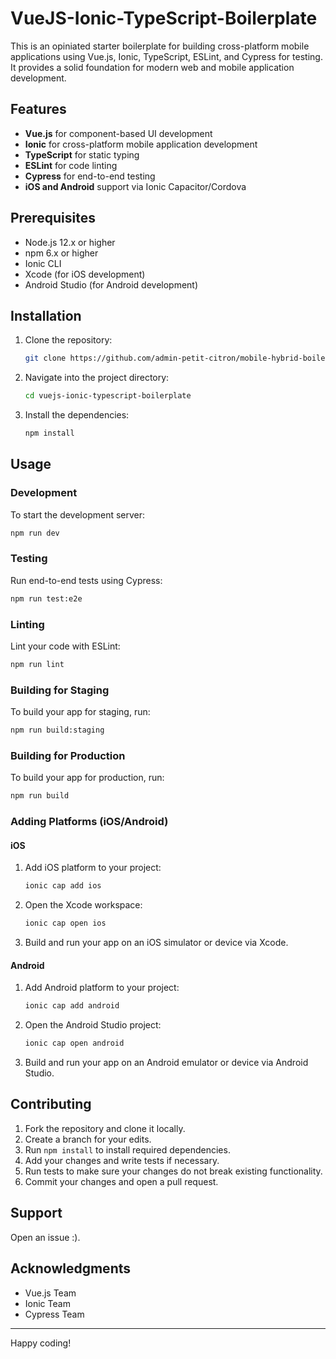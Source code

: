 # VueJS-Ionic-TypeScript-Boilerplate

This is an opiniated starter boilerplate for building cross-platform mobile applications using Vue.js, Ionic, TypeScript, ESLint, and Cypress for testing. It provides a solid foundation for modern web and mobile application development.

## Features

- **Vue.js** for component-based UI development
- **Ionic** for cross-platform mobile application development
- **TypeScript** for static typing
- **ESLint** for code linting
- **Cypress** for end-to-end testing
- **iOS and Android** support via Ionic Capacitor/Cordova

## Prerequisites

- Node.js 12.x or higher
- npm 6.x or higher
- Ionic CLI
- Xcode (for iOS development)
- Android Studio (for Android development)

## Installation

1. Clone the repository:

    ```bash
    git clone https://github.com/admin-petit-citron/mobile-hybrid-boilerplate.git
    ```

2. Navigate into the project directory:

    ```bash
    cd vuejs-ionic-typescript-boilerplate
    ```

3. Install the dependencies:

    ```bash
    npm install
    ```

## Usage

### Development

To start the development server:

```bash
npm run dev
```

### Testing

Run end-to-end tests using Cypress:

```bash
npm run test:e2e
```

### Linting

Lint your code with ESLint:

```bash
npm run lint
```

### Building for Staging

To build your app for staging, run:

```bash
npm run build:staging
```
### Building for Production

To build your app for production, run:

```bash
npm run build
```

### Adding Platforms (iOS/Android)

#### iOS

1. Add iOS platform to your project:

    ```bash
    ionic cap add ios
    ```

2. Open the Xcode workspace:

    ```bash
    ionic cap open ios
    ```

3. Build and run your app on an iOS simulator or device via Xcode.

#### Android

1. Add Android platform to your project:

    ```bash
    ionic cap add android
    ```

2. Open the Android Studio project:

    ```bash
    ionic cap open android
    ```

3. Build and run your app on an Android emulator or device via Android Studio.

## Contributing

1. Fork the repository and clone it locally.
2. Create a branch for your edits.
3. Run `npm install` to install required dependencies.
4. Add your changes and write tests if necessary.
5. Run tests to make sure your changes do not break existing functionality.
6. Commit your changes and open a pull request.

## Support

Open an issue :).

## Acknowledgments

- Vue.js Team
- Ionic Team
- Cypress Team

---

Happy coding!

